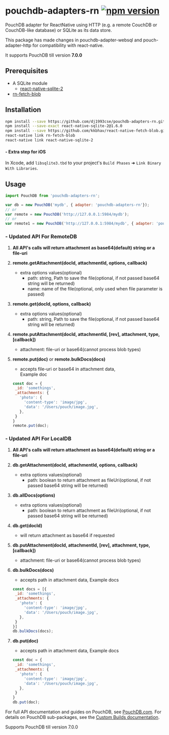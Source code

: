 pouchdb-adapters-rn [![npm version](https://badge.fury.io/js/pouchdb-adapters-rn.svg)](https://badge.fury.io/js/pouchdb-adapters-rn)
======
PouchDB adapter for ReactNative using HTTP (e.g. a remote CouchDB or CouchDB-like database) or SQLite as its data store.

This package has made changes in pouchdb-adapter-websql and pouch-adapter-http for compatibility with react-native. 

It supports PouchDB till version **7.0.0**

## Prerequisites

- A SQLite module
  - [react-native-sqlite-2](https://github.com/noradaiko/react-native-sqlite-2)
- [rn-fetch-blob](https://github.com/kkbhav/react-native-fetch-blob/tree/work)

## Installation
```bash
npm install --save https://github.com/dj1993cse/pouchdb-adapters-rn.git
npm install --save-exact react-native-sqlite-2@1.6.0
npm install --save https://github.com/kkbhav/react-native-fetch-blob.git#work
react-native link rn-fetch-blob
react-native link react-native-sqlite-2
```
#### - Extra step for iOS

In Xcode, add `libsqlite3.tbd` to your project's `Build Phases` ➜ `Link Binary With Libraries`.

## Usage

```js
import PouchDB from 'pouchdb-adapters-rn';

var db = new PouchDB('mydb', { adapter: 'pouchdb-adapters-rn'});
// or
var remote = new PouchDB('http://127.0.0.1:5984/mydb');
// or
var remote1 = new PouchDB('http://127.0.0.1:5984/mydb', { adapter: 'pouchdb-adapters-rn-http'});
```

### - Updated API For RemoteDB

1. **All API's calls will return attachment as base64(default) string or a file-uri**

2. **remote.getAttachment(docId, attachmentId, options, callback)**
    - extra options values(optional)
        - path: string, Path to save the file(optional, if not passed base64 string will be returned)
        - name: name of the file(optional, only used when file parameter is passed)

3. **remote.get(docId, options, callback)**
    - extra options values(optional)
        - path: string, Path to save the file(optional, if not passed base64 string will be returned)

4. **remote.putAttachment(docId, attachmentId, [rev], attachment, type, [callback])**
    - attachment: file-uri or base64(cannot process blob types)
    
5. **remote.put(doc)** or **remote.bulkDocs(docs)**
    - accepts file-uri or base64 in attachment data,  
    Example doc
    
    ```js
    const doc = {
     _id: 'somethings',
     _attachments: {
       'photo': {
         'content-type': 'image/jpg',
         'data': '/Users/pouch/image.jpg',
       },
     }
    }
    remote.put(doc);
    ```

### - Updated API For LocalDB

1. **All API's calls will return attachment as base64(default) string or a file-uri**

2. **db.getAttachment(docId, attachmentId, options, callback)**
    - extra options values(optional)
        - path: boolean to return attachment as fileUri(optional, if not passed base64 string will be returned)

3. **db.allDocs(options)**
    - extra options values(optional)
        - path: boolean to return attachment as fileUri(optional, if not passed base64 string will be returned)
        
4. **db.get(docId)**
    - will return attachment as base64 if requested

5. **db.putAttachment(docId, attachmentId, [rev], attachment, type, [callback])**
    - attachment: file-uri or base64(cannot process blob types)
    
6. **db.bulkDocs(docs)**
    - accepts path in attachment data,
    Example docs
    
    ```js
    const docs = [{
     _id: 'somethings',
     _attachments: {
       'photo': {
         'content-type': 'image/jpg',
         'data': '/Users/pouch/image.jpg',
       },
     }
    }]
    db.bulkDocs(docs);
    ```
    
7. **db.put(doc)**
    - accepts path in attachment data,
    Example docs
    
    ```js
    const doc = {
     _id: 'somethings',
     _attachments: {
       'photo': {
         'content-type': 'image/jpg',
         'data': '/Users/pouch/image.jpg',
       },
     }
    }
    db.put(doc);
    ```






For full API documentation and guides on PouchDB, see [PouchDB.com](http://pouchdb.com/). For details on PouchDB sub-packages, see the [Custom Builds documentation](http://pouchdb.com/custom.html).

Supports PouchDB till version 7.0.0

